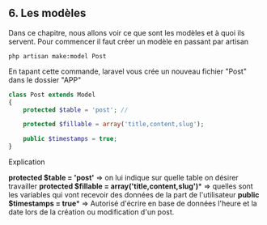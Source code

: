## 6. Les modèles
Dans ce chapitre, nous allons voir ce que sont les modèles et à quoi ils servent.
Pour commencer il faut créer un modèle en passant par artisan

```LINUX
php artisan make:model Post
```
En tapant cette commande, laravel vous crée un nouveau fichier "Post" dans le dossier "APP"

```PHP
class Post extends Model
{
    protected $table = 'post'; //

    protected $fillable = array('title,content,slug'); 

    public $timestamps = true;
}
```

Explication

**protected $table = 'post'** => on lui indique sur quelle table on désirer travailler
**protected $fillable = array('title,content,slug')*** => quelles sont les variables qui vont recevoir des données de la part de l'utilisateur
**public $timestamps = true*** => Autorisé d'écrire en base de données l'heure et la date lors de la création ou modification d'un post.
